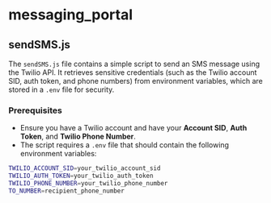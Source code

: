 # messaging_portal

## sendSMS.js

The `sendSMS.js` file contains a simple script to send an SMS message using the Twilio API. It retrieves sensitive credentials (such as the Twilio account SID, auth token, and phone numbers) from environment variables, which are stored in a `.env` file for security.

### Prerequisites

- Ensure you have a Twilio account and have your **Account SID**, **Auth Token**, and **Twilio Phone Number**.
- The script requires a `.env` file that should contain the following environment variables:

```bash
TWILIO_ACCOUNT_SID=your_twilio_account_sid
TWILIO_AUTH_TOKEN=your_twilio_auth_token
TWILIO_PHONE_NUMBER=your_twilio_phone_number
TO_NUMBER=recipient_phone_number
